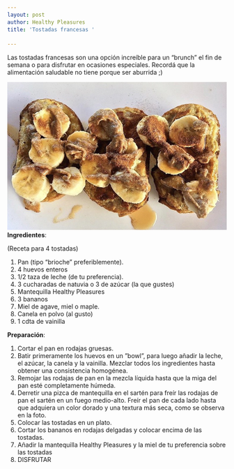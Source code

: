 ```yaml
---
layout: post
author: Healthy Pleasures
title: 'Tostadas francesas '

---
```

Las tostadas francesas son una opción increíble para un “brunch” el fin de semana o para disfrutar en ocasiones especiales. Recordá que la alimentación saludable no tiene porque ser aburrida ;)

![](/images/F31D18E5-83BC-4208-8B56-5AEF216463A4.jpeg)  
**Ingredientes**:

(Receta para 4 tostadas)

1. Pan (tipo “brioche” preferiblemente).
2. 4 huevos enteros
3. 1/2 taza de leche (de tu preferencia).
4. 3 cucharadas de natuvia o 3 de azúcar (la que gustes)
5. Mantequilla Healthy Pleasures
6. 3 bananos
7. Miel de agave, miel o maple.
8. Canela en polvo (al gusto)
9. 1 cdta de vainilla

**Preparación**:

1. Cortar el pan en rodajas gruesas. 
2. Batir primeramente los huevos en un ”bowl”, para luego añadir la leche, el azúcar, la canela y la vainilla. Mezclar todos los ingredientes hasta obtener una consistencia homogénea. 
3. Remojar las rodajas de pan en la mezcla líquida hasta que la miga del pan esté completamente húmeda. 
4. Derretir una pizca de mantequilla en el sartén para freír las rodajas de pan el sartén en un fuego medio-alto. Freír el pan de cada lado hasta que adquiera un color dorado y una textura más seca, como se observa en la foto. 
5. Colocar las tostadas en un plato.
6. Cortar los bananos en rodajas delgadas y colocar encima de las tostadas. 
7. Añadir la mantequilla Healthy Pleasures y la miel de tu preferencia sobre las tostadas
8. DISFRUTAR